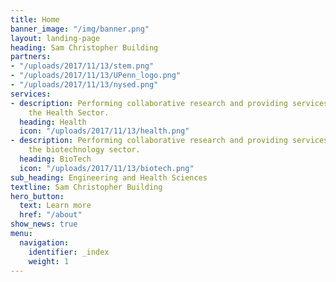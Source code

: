 ```yaml
---
title: Home
banner_image: "/img/banner.png"
layout: landing-page
heading: Sam Christopher Building
partners:
- "/uploads/2017/11/13/stem.png"
- "/uploads/2017/11/13/UPenn_logo.png"
- "/uploads/2017/11/13/nysed.png"
services:
- description: Performing collaborative research and providing services to support
    the Health Sector.
  heading: Health
  icon: "/uploads/2017/11/13/health.png"
- description: Performing collaborative research and providing services to support
    the biotechnology sector.
  heading: BioTech
  icon: "/uploads/2017/11/13/biotech.png"
sub_heading: Engineering and Health Sciences
textline: Sam Christopher Building
hero_button:
  text: Learn more
  href: "/about"
show_news: true
menu:
  navigation:
    identifier: _index
    weight: 1
---
```

